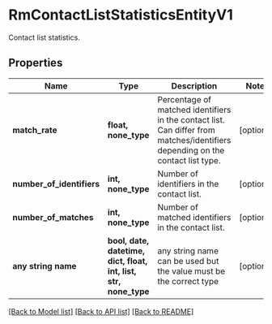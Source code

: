# RmContactListStatisticsEntityV1

Contact list statistics.

## Properties
Name | Type | Description | Notes
------------ | ------------- | ------------- | -------------
**match_rate** | **float, none_type** | Percentage of matched identifiers in the contact list.  Can differ from matches/identifiers depending on the contact list type. | [optional] 
**number_of_identifiers** | **int, none_type** | Number of identifiers in the contact list. | [optional] 
**number_of_matches** | **int, none_type** | Number of matched identifiers in the contact list. | [optional] 
**any string name** | **bool, date, datetime, dict, float, int, list, str, none_type** | any string name can be used but the value must be the correct type | [optional]

[[Back to Model list]](../README.md#documentation-for-models) [[Back to API list]](../README.md#documentation-for-api-endpoints) [[Back to README]](../README.md)


